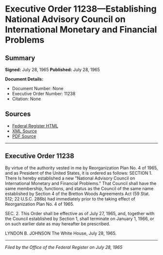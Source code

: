 # Executive Order 11238—Establishing National Advisory Council on International Monetary and Financial Problems

## Summary

**Signed:** July 28, 1965
**Published:** July 28, 1965

**Document Details:**
- Document Number: None
- Executive Order Number: 11238
- Citation: None

## Sources
- [Federal Register HTML](https://www.presidency.ucsb.edu/documents/executive-order-11238-establishing-national-advisory-council-international-monetary-and)
- [XML Source](None)
- [PDF Source](None)

---

## Executive Order 11238

By virtue of the authority vested in me by Reorganization Plan No. 4 of 1965, and as President of the United States, it is ordered as follows:
SECTION 1. There Is hereby established a new "National Advisory Council on International Monetary and Financial Problems." That Council shall have the same membership, functions, and status as the Council of the same name established by Section 4 of the Bretton Woods Agreements Act (59 Stat. 512; 22 U.S.C. 286b) had immediately prior to the taking effect of Reorganization Plan No. 4 of 1965.

SEC. 2. This Order shall be effective as of July 27, 1965, and, together with the Council established by Section 1, shall terminate on January 1, 1966, or on such earlier date as may hereafter be prescribed.

LYNDON B. JOHNSON
The White House,
July 28, 1965.

---

*Filed by the Office of the Federal Register on July 28, 1965*
